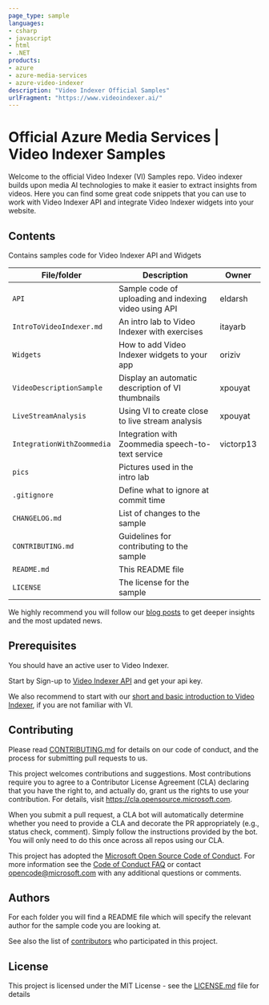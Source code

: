 ```yaml
---
page_type: sample
languages:
- csharp
- javascript
- html
- .NET
products:
- azure
- azure-media-services
- azure-video-indexer
description: "Video Indexer Official Samples"
urlFragment: "https://www.videoindexer.ai/"
---
```


# Official Azure Media Services | Video Indexer Samples

<!-- 
Guidelines on README format: https://review.docs.microsoft.com/help/onboard/admin/samples/concepts/readme-template?branch=master

Guidance on onboarding samples to docs.microsoft.com/samples: https://review.docs.microsoft.com/help/onboard/admin/samples/process/onboarding?branch=master

Taxonomies for products and languages: https://review.docs.microsoft.com/new-hope/information-architecture/metadata/taxonomies?branch=master
-->

Welcome to the official Video Indexer (VI) Samples repo. Video indexer builds upon media AI technologies to make it easier to extract insights from videos. Here you can find some great code snippets that you can use to work with Video Indexer API and integrate Video Indexer widgets into your website.

## Contents

Contains samples code for Video Indexer API and Widgets

| File/folder                 | Description                                           | Owner        |
|-----------------------------|-------------------------------------------------------|--------------|
| `API`                       | Sample code of uploading and indexing video using API | eldarsh      |
| `IntroToVideoIndexer.md`    | An intro lab to Video Indexer with exercises          | itayarb      |
| `Widgets`                   | How to add Video Indexer widgets to your app          | oriziv       |
| `VideoDescriptionSample`    | Display an automatic description of VI thumbnails     | xpouyat      |
| `LiveStreamAnalysis`        | Using VI to create close to live stream analysis      | xpouyat      |
| `IntegrationWithZoommedia`  | Integration with Zoommedia speech-to-text service     | victorp13    |
| `pics`                      | Pictures used in the intro lab                        |              |
| `.gitignore`                | Define what to ignore at commit time                  |              |
| `CHANGELOG.md`              | List of changes to the sample                         |              |
| `CONTRIBUTING.md`           | Guidelines for contributing to the sample             |              |
| `README.md`                 | This README file                                      |              |
| `LICENSE`                   | The license for the sample                            |              |

We highly recommend you will follow our [blog posts](https://azure.microsoft.com/en-us/blog/tag/video-indexer/) to get deeper insights and the most updated news.

## Prerequisites
You should have an active user to Video Indexer.

Start by Sign-up to [Video Indexer API](https://api-portal.videoindexer.ai/) and get your api key.

We also recommend to start with our [short and basic introduction to Video Indexer](https://github.com/itayar/test/blob/master/labTest.md), if you are not familiar with VI.
<!--
Outline the required components and tools that a user might need to have on their machine in order to run the sample. This can be anything from frameworks, SDKs, OS versions or IDE releases. 
-->

## Contributing
Please read [CONTRIBUTING.md](CONTRIBUTING.md) for details on our code of conduct, and the process for submitting pull requests to us.

This project welcomes contributions and suggestions.  Most contributions require you to agree to a
Contributor License Agreement (CLA) declaring that you have the right to, and actually do, grant us
the rights to use your contribution. For details, visit https://cla.opensource.microsoft.com.

When you submit a pull request, a CLA bot will automatically determine whether you need to provide
a CLA and decorate the PR appropriately (e.g., status check, comment). Simply follow the instructions
provided by the bot. You will only need to do this once across all repos using our CLA.

This project has adopted the [Microsoft Open Source Code of Conduct](https://opensource.microsoft.com/codeofconduct/).
For more information see the [Code of Conduct FAQ](https://opensource.microsoft.com/codeofconduct/faq/) or
contact [opencode@microsoft.com](mailto:opencode@microsoft.com) with any additional questions or comments.

## Authors
For each folder you will find a README file which will specify the relevant author for the sample code you are looking at.

See also the list of [contributors](https://github.com/itayar/VI-samples-local/graphs/contributors) who participated in this project.

## License
This project is licensed under the MIT License - see the [LICENSE.md](LICENSE.md) file for details
